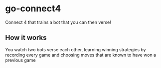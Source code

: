 # go-connect4
Connect 4 that trains a bot that you can then verse!

## How it works
You watch two bots verse each other, learning winning strategies by recording every game and choosing moves that are known to have won a previous game



